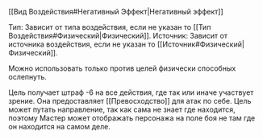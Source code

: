 [[Вид Воздействия#Негативный Эффект|Негативный эффект]]

Тип: Зависит от типа воздействия, если не указан то [[Тип Воздействия#Физический|Физический]].
Источник: Зависит от источника воздействия, если не указан то [[Источник#Физический|Физический]].

Можно использовать только против целей физически способных ослепнуть.

Цель получает штраф -6 на все действия, где так или иначе участвует зрение. Она предоставляет [[Превосходство]] для атак по себе. Цель может путать направление, так как сама не знает где находится, поэтому Мастер может отображать персонажа на поле боя не там где он находится на самом деле. 